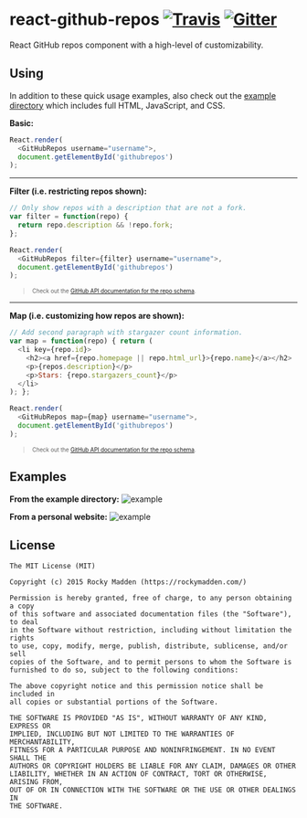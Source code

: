 # react-github-repos [![Travis](http://img.shields.io/travis-ci/rockymadden/react-github-repos.svg?branch=master)](http://travis-ci.org/rockymadden/react-github-repos) [![Gitter](http://img.shields.io/badge/gitter-join%20chatroom-brightgreen.svg)](https://gitter.im/rockymadden/react-github-repos)
React GitHub repos component with a high-level of customizability.

## Using
In addition to these quick usage examples, also check out the
[example directory](https://github.com/rockymadden/react-github-repos/tree/master/example) which includes full HTML,
JavaScript, and CSS.

__Basic:__
```javascript
React.render(
  <GitHubRepos username="username">,
  document.getElementById('githubrepos')
);
```

---

__Filter (i.e. restricting repos shown):__
```javascript
// Only show repos with a description that are not a fork.
var filter = function(repo) {
  return repo.description && !repo.fork;
};

React.render(
  <GitHubRepos filter={filter} username="username">,
  document.getElementById('githubrepos')
);
```
> <sub><sup>
> Check out the [GitHub API documentation for the repo schema](https://developer.github.com/v3/repos/#response).
> </sup></sub>

---

__Map (i.e. customizing how repos are shown):__
```javascript
// Add second paragraph with stargazer count information.
var map = function(repo) { return (
  <li key={repo.id}>
    <h2><a href={repo.homepage || repo.html_url}>{repo.name}</a></h2>
    <p>{repos.description}</p>
    <p>Stars: {repo.stargazers_count}</p>
  </li>
); };

React.render(
  <GitHubRepos map={map} username="username">,
  document.getElementById('githubrepos')
);
```
> <sub><sup>
> Check out the [GitHub API documentation for the repo schema](https://developer.github.com/v3/repos/#response).
> </sup></sub>

## Examples
__From the example directory:__
![example](http://share.rockymadden.com/image/1i2o2p0V3x1n/example.png)

__From a personal website:__
![example](http://share.rockymadden.com/image/2G0O2K1s3G2A/rockymadden.com.png)

## License
```
The MIT License (MIT)

Copyright (c) 2015 Rocky Madden (https://rockymadden.com/)

Permission is hereby granted, free of charge, to any person obtaining a copy
of this software and associated documentation files (the "Software"), to deal
in the Software without restriction, including without limitation the rights
to use, copy, modify, merge, publish, distribute, sublicense, and/or sell
copies of the Software, and to permit persons to whom the Software is
furnished to do so, subject to the following conditions:

The above copyright notice and this permission notice shall be included in
all copies or substantial portions of the Software.

THE SOFTWARE IS PROVIDED "AS IS", WITHOUT WARRANTY OF ANY KIND, EXPRESS OR
IMPLIED, INCLUDING BUT NOT LIMITED TO THE WARRANTIES OF MERCHANTABILITY,
FITNESS FOR A PARTICULAR PURPOSE AND NONINFRINGEMENT. IN NO EVENT SHALL THE
AUTHORS OR COPYRIGHT HOLDERS BE LIABLE FOR ANY CLAIM, DAMAGES OR OTHER
LIABILITY, WHETHER IN AN ACTION OF CONTRACT, TORT OR OTHERWISE, ARISING FROM,
OUT OF OR IN CONNECTION WITH THE SOFTWARE OR THE USE OR OTHER DEALINGS IN
THE SOFTWARE.
```
